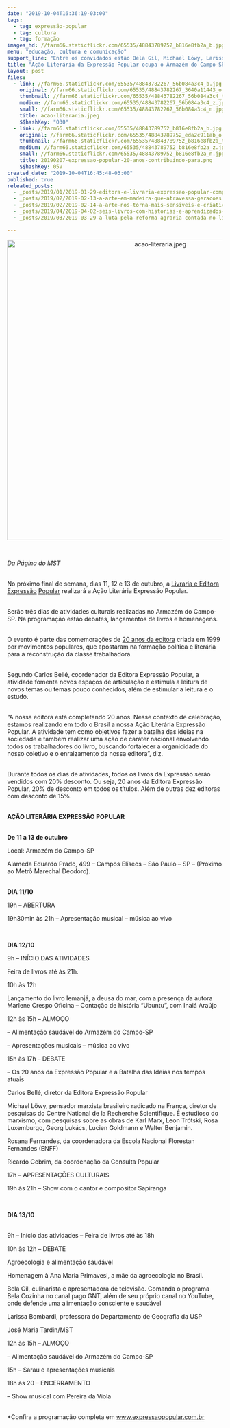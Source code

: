 ```yaml
---
date: "2019-10-04T16:36:19-03:00"
tags:
  - tag: expressão-popular
  - tag: cultura
  - tag: formação
images_hd: //farm66.staticflickr.com/65535/48843789752_b816e8fb2a_b.jpg
menu: "educação, cultura e comunicação"
support_line: "Entre os convidados estão Bela Gil, Michael Löwy, Larissa Bombardi e Pereira da Viola "
title: "Ação Literária da Expressão Popular ocupa o Armazém do Campo-SP "
layout: post
files:
  - link: //farm66.staticflickr.com/65535/48843782267_56b084a3c4_b.jpg
    original: //farm66.staticflickr.com/65535/48843782267_3640a11443_o.jpg
    thumbnail: //farm66.staticflickr.com/65535/48843782267_56b084a3c4_t.jpg
    medium: //farm66.staticflickr.com/65535/48843782267_56b084a3c4_z.jpg
    small: //farm66.staticflickr.com/65535/48843782267_56b084a3c4_n.jpg
    title: acao-literaria.jpeg
    $$hashKey: "030"
  - link: //farm66.staticflickr.com/65535/48843789752_b816e8fb2a_b.jpg
    original: //farm66.staticflickr.com/65535/48843789752_eda2c911ab_o.jpg
    thumbnail: //farm66.staticflickr.com/65535/48843789752_b816e8fb2a_t.jpg
    medium: //farm66.staticflickr.com/65535/48843789752_b816e8fb2a_z.jpg
    small: //farm66.staticflickr.com/65535/48843789752_b816e8fb2a_n.jpg
    title: 20190207-expressao-popular-20-anos-contribuindo-para.png
    $$hashKey: 05V
created_date: "2019-10-04T16:45:48-03:00"
published: true
releated_posts:
  - _posts/2019/01/2019-01-29-editora-e-livraria-expressao-popular-completa-20-anos-na-batalha-do-saber.md
  - _posts/2019/02/2019-02-13-a-arte-em-madeira-que-atravessa-geracoes.md
  - _posts/2019/02/2019-02-14-a-arte-nos-torna-mais-sensiveis-e-criativos-para-pensar-nossas-formas-de-luta.md
  - _posts/2019/04/2019-04-02-seis-livros-com-historias-e-aprendizados-para-criancada.md
  - _posts/2019/03/2019-03-29-a-luta-pela-reforma-agraria-contada-no-livro-sem-terra-em-cartaz.md

---
```

<p style="text-align:center"><img alt="acao-literaria.jpeg" height="700" src="//farm66.staticflickr.com/65535/48843782267_56b084a3c4_b.jpg" width="700" /></p>

<p>&nbsp;</p>

<p><em>Da P&aacute;gina do MST&nbsp;</em></p>

<p><br />
No pr&oacute;ximo final de semana, dias 11, 12 e 13 de outubro, a <a href="https://www.expressaopopular.com.br/loja/">Livraria e Editora Express&atilde;o</a> <a href="https://www.expressaopopular.com.br/loja/">Popular</a>&nbsp;realizar&aacute; a A&ccedil;&atilde;o Liter&aacute;ria Express&atilde;o Popular.</p>

<p><br />
Ser&atilde;o tr&ecirc;s dias de atividades culturais realizadas no Armaz&eacute;m do Campo-SP. Na programa&ccedil;&atilde;o est&atilde;o&nbsp;debates, lan&ccedil;amentos de livros e homenagens.</p>

<p><br />
O evento &eacute; parte das comemora&ccedil;&otilde;es de <a href="http://www.mst.org.br/2019/01/29/editora-e-livraria-expressao-popular-completa-20-anos-na-batalha-do-saber.html">20 anos da editora</a> criada em 1999 por movimentos populares, que apostaram na forma&ccedil;&atilde;o pol&iacute;tica e liter&aacute;ria para a reconstru&ccedil;&atilde;o da classe trabalhadora.</p>

<p><br />
Segundo Carlos Bell&eacute;, coordenador da Editora Express&atilde;o Popular, a atividade fomenta novos espa&ccedil;os de articula&ccedil;&atilde;o e estimula&nbsp;a leitura de novos temas ou temas pouco conhecidos, al&eacute;m de estimular a leitura e o estudo.</p>

<p><br />
&ldquo;A nossa editora est&aacute; completando 20 anos. Nesse contexto de celebra&ccedil;&atilde;o, estamos realizando em todo o Brasil a nossa A&ccedil;&atilde;o Liter&aacute;ria Express&atilde;o Popular. A atividade tem como objetivos fazer a batalha das ideias na sociedade e tamb&eacute;m realizar uma a&ccedil;&atilde;o de car&aacute;ter nacional envolvendo todos os trabalhadores do livro, buscando fortalecer a organicidade do nosso coletivo e o enraizamento da nossa editora&rdquo;, diz.</p>

<p><br />
Durante todos os dias de atividades, todos os livros da Express&atilde;o ser&atilde;o vendidos com 20% desconto. Ou seja, 20 anos da Editora Express&atilde;o Popular, 20% de desconto em todos os t&iacute;tulos. Al&eacute;m de outras dez editoras com desconto de 15%.</p>

<p><br />
<strong>A&Ccedil;&Atilde;O LITER&Aacute;RIA EXPRESS&Atilde;O POPULAR </strong></p>

<p><br />
<strong>De 11 a 13 de outubro</strong></p>

<p>Local: Armaz&eacute;m do Campo-SP</p>

<p>Alameda Eduardo Prado, 499 &ndash; Campos El&iacute;seos &ndash; S&atilde;o Paulo &ndash; SP &ndash; (Pr&oacute;ximo ao Metr&ocirc; Marechal Deodoro).</p>

<p><br />
<strong>DIA 11/10 </strong></p>

<p>19h &ndash; ABERTURA</p>

<p>19h30min &agrave;s 21h &ndash; Apresenta&ccedil;&atilde;o musical &ndash; m&uacute;sica ao vivo</p>

<p>&nbsp;</p>

<p><strong>DIA 12/10 </strong></p>

<p>9h &ndash; IN&Iacute;CIO DAS ATIVIDADES</p>

<p>Feira de livros at&eacute; &agrave;s 21h.</p>

<p>10h &agrave;s 12h</p>

<p>Lan&ccedil;amento do livro Iemanj&aacute;, a deusa do mar, com a presen&ccedil;a da autora Marlene Crespo Oficina &ndash; Conta&ccedil;&atilde;o de hist&oacute;ria &ldquo;Ubuntu&rdquo;, com Inai&aacute; Ara&uacute;jo</p>

<p>12h &agrave;s 15h &ndash; ALMO&Ccedil;O</p>

<p>&ndash; Alimenta&ccedil;&atilde;o saud&aacute;vel do Armaz&eacute;m do Campo-SP</p>

<p>&ndash; Apresenta&ccedil;&otilde;es musicais &ndash; m&uacute;sica ao vivo</p>

<p>15h &agrave;s 17h &ndash; DEBATE</p>

<p>&ndash; Os 20 anos da Express&atilde;o Popular e a Batalha das Ideias nos tempos atuais</p>

<p>Carlos Bell&eacute;, diretor da Editora Express&atilde;o Popular</p>

<p>Michael L&ouml;wy, pensador marxista brasileiro radicado na Fran&ccedil;a, diretor de pesquisas do Centre National de la Recherche Scientifique. &Eacute; estudioso do marxismo, com pesquisas sobre as obras de Karl Marx, Leon Tr&oacute;tski, Rosa Luxemburgo, Georg Luk&aacute;cs, Lucien Goldmann e Walter Benjamin.</p>

<p>Rosana Fernandes, da coordenadora da Escola Nacional Florestan Fernandes (ENFF)</p>

<p>Ricardo Gebrim, da coordena&ccedil;&atilde;o da Consulta Popular</p>

<p>17h &ndash; APRESENTA&Ccedil;&Otilde;ES CULTURAIS</p>

<p>19h &agrave;s 21h &ndash; Show com o cantor e compositor Sapiranga</p>

<p>&nbsp;</p>

<p><strong>DIA 13/10</strong><br />
&nbsp;</p>

<p>9h &ndash; In&iacute;cio das atividades &ndash; Feira de livros at&eacute; &agrave;s 18h</p>

<p>10h &agrave;s 12h &ndash; DEBATE</p>

<p>Agroecologia e alimenta&ccedil;&atilde;o saud&aacute;vel</p>

<p>Homenagem &agrave; Ana Maria Primavesi, a m&atilde;e da agroecologia no Brasil.</p>

<p>Bela Gil, culinarista e apresentadora de televis&atilde;o. Comanda o programa Bela Cozinha no canal pago GNT, al&eacute;m de seu pr&oacute;prio canal no YouTube, onde defende uma alimenta&ccedil;&atilde;o consciente e saud&aacute;vel</p>

<p>Larissa Bombardi, professora do Departamento de Geografia da USP</p>

<p>Jos&eacute; Maria Tardin/MST</p>

<p>12h &agrave;s 15h &ndash; ALMO&Ccedil;O</p>

<p>&ndash; Alimenta&ccedil;&atilde;o saud&aacute;vel do Armaz&eacute;m do Campo-SP</p>

<p>15h &ndash; Sarau e apresenta&ccedil;&otilde;es musicais</p>

<p>18h &agrave;s 20 &ndash; ENCERRAMENTO</p>

<p>&ndash; Show musical com Pereira da Viola</p>

<p><br />
*Confira a programa&ccedil;&atilde;o completa em <a href="https://www.expressaopopular.com.br/loja/">www.expressaopopular.com.br</a></p>

<p>&nbsp;</p>
